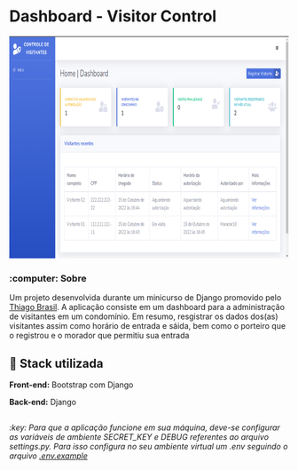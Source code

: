 # Dashboard - Visitor Control

<div align="center">
  <img width="900px" height="400px" src="/documentation/readme/assets/mainpicture.png"/><center>
<div/>

<div align="left">
  <h3>:computer: Sobre</h3>
  Um projeto desenvolvida durante um minicurso de Django promovido pelo <a href="https://gist.github.com/tchaguitos"/>Thiago Brasil<a>. A aplicação consiste em um dashboard para a administração de visitantes em um condomínio. Em resumo, resgistrar os dados dos(as) visitantes assim como horário de entrada e sáida, bem como o porteiro que o registrou e o morador que permitiu sua entrada
  

## :rocket: Stack utilizada

**Front-end:** Bootstrap com Django

**Back-end:** Django

##
<h6>:key: Para que a aplicação funcione em sua máquina, deve-se configurar as variáveis de ambiente SECRET_KEY e DEBUG referentes ao arquivo settings.py. Para isso configura no seu ambiente virtual um .env seguindo o arquivo <a href="project/.env.example">.env.example<a>  </h6>

